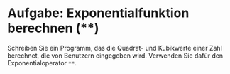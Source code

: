 # Aufgabe: Exponentialfunktion berechnen (**)

Schreiben Sie ein Programm, das die Quadrat- und Kubikwerte einer Zahl berechnet, die von Benutzern eingegeben wird. Verwenden Sie dafür den Exponentialoperator `**`.
